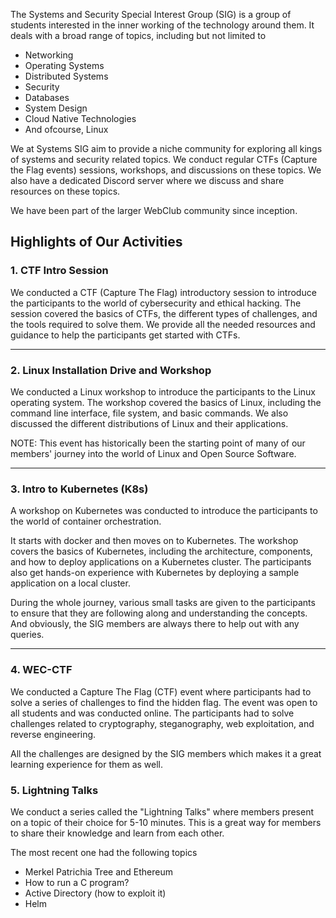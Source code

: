 The Systems and Security Special Interest Group (SIG) is a group of students interested in the inner working of the technology around them. It deals with a broad range of topics, including but not limited to 

- Networking
- Operating Systems
- Distributed Systems
- Security
- Databases
- System Design
- Cloud Native Technologies
- And ofcourse, Linux


We at Systems SIG aim to provide a niche community for exploring all kings of systems and security related topics. We conduct regular CTFs (Capture the Flag events) sessions, workshops, and discussions on these topics. We also have a dedicated Discord server where we discuss and share resources on these topics.

We have been part of the larger WebClub community since inception.

## Highlights of Our Activities

### 1. CTF Intro Session

We conducted a CTF (Capture The Flag) introductory session to introduce the participants to the world of cybersecurity and ethical hacking. The session covered the basics of CTFs, the different types of challenges, and the tools required to solve them. We provide all the needed resources and guidance to help the participants get started with CTFs.

---

### 2. Linux Installation Drive and Workshop

We conducted a Linux workshop to introduce the participants to the Linux operating system. The workshop covered the basics of Linux, including the command line interface, file system, and basic commands. We also discussed the different distributions of Linux and their applications.

NOTE: This event has historically been the starting point of many of our members' journey into the world of Linux and Open Source Software.

---

### 3. Intro to Kubernetes (K8s)

A workshop on Kubernetes was conducted to introduce the participants to the world of container orchestration. 

It starts with docker and then moves on to Kubernetes. The workshop covers the basics of Kubernetes, including the architecture, components, and how to deploy applications on a Kubernetes cluster. The participants also get hands-on experience with Kubernetes by deploying a sample application on a local cluster.


During the whole journey, various small tasks are given to the participants to ensure that they are following along and understanding the concepts. And obviously, the SIG members are always there to help out with any queries.


---

### 4. WEC-CTF

We conducted a Capture The Flag (CTF) event where participants had to solve a series of challenges to find the hidden flag. The event was open to all students and was conducted online. The participants had to solve challenges related to cryptography, steganography, web exploitation, and reverse engineering.

All the challenges are designed by the SIG members which makes it a great learning experience for them as well.


### 5. Lightning Talks

We conduct a series called the "Lightning Talks" where members present on a topic of their choice for 5-10 minutes. This is a great way for members to share their knowledge and learn from each other.

The most recent one had the following topics

- Merkel Patrichia Tree and Ethereum
- How to run a C program?
- Active Directory (how to exploit it)
- Helm


